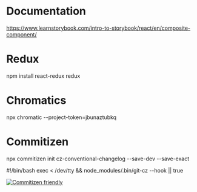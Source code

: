 # Documentation
https://www.learnstorybook.com/intro-to-storybook/react/en/composite-component/

# Redux
npm install react-redux redux

# Chromatics
npx chromatic --project-token=jbunaztubkq

# Commitizen
npx commitizen init cz-conventional-changelog --save-dev --save-exact

#!/bin/bash
exec < /dev/tty && node_modules/.bin/git-cz --hook || true

[![Commitizen friendly](https://img.shields.io/badge/commitizen-friendly-brightgreen.svg)](http://commitizen.github.io/cz-cli/)


